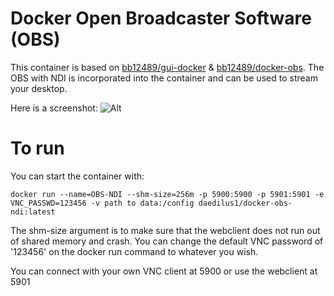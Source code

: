 # Docker Open Broadcaster Software (OBS)
This container is based on [bb12489/gui-docker](https://github.com/bb12489/gui-docker) & [bb12489/docker-obs](https://github.com/bb12489/docker-obs). The OBS with NDI is incorporated into the container and can be used to stream your desktop.

Here is a screenshot:
![Alt](https://raw.githubusercontent.com/Daedilus/docker-obs-ndi/master/screenshot.png "Example screenshot from bb12489")

# To run
You can start the container with:

`docker run --name=OBS-NDI --shm-size=256m -p 5900:5900 -p 5901:5901 -e VNC_PASSWD=123456 -v path to data:/config daedilus1/docker-obs-ndi:latest`

The shm-size argument is to make sure that the webclient does not run out of shared memory and crash. You can change the default VNC password of '123456' on the docker run command to whatever you wish.

You can connect with your own VNC client at 5900 or use the webclient at 5901

